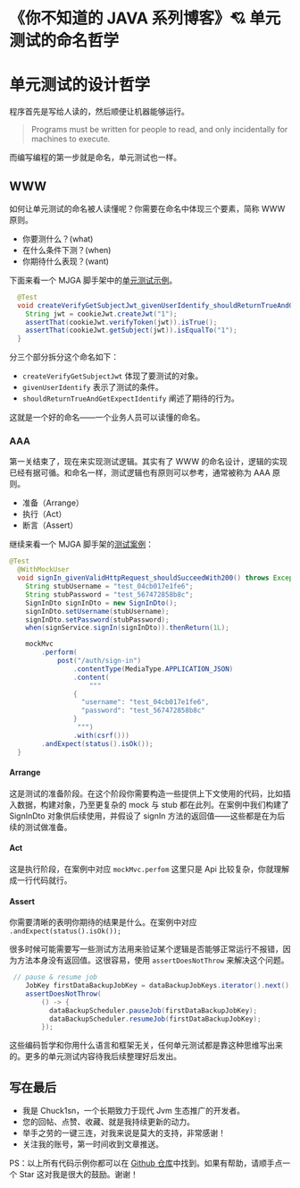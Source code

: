 # 《你不知道的 JAVA 系列博客》💘 单元测试的命名哲学

# 单元测试的设计哲学

程序首先是写给人读的，然后顺便让机器能够运行。

> Programs must be written for people to read, and only incidentally for machines to execute.

而编写编程的第一步就是命名，单元测试也一样。

## WWW

如何让单元测试的命名被人读懂呢？你需要在命名中体现三个要素，简称 WWW 原则。

* 你要测什么？(what)
* 在什么条件下测？(when)
* 你期待什么表现？(want)

下面来看一个 MJGA 脚手架中的[单元测试示例](https://github.com/ccmjga/mjga-scaffold/blob/main/src/test/java/com/mjga/unit/CookieJwtUnitTest.java)。

```java
  @Test
  void createVerifyGetSubjectJwt_givenUserIdentify_shouldReturnTrueAndGetExpectIdentify() {
    String jwt = cookieJwt.createJwt("1");
    assertThat(cookieJwt.verifyToken(jwt)).isTrue();
    assertThat(cookieJwt.getSubject(jwt)).isEqualTo("1");
  }
```

分三个部分拆分这个命名如下：

* `createVerifyGetSubjectJwt` 体现了要测试的对象。
* `givenUserIdentify` 表示了测试的条件。
* `shouldReturnTrueAndGetExpectIdentify` 阐述了期待的行为。

这就是一个好的命名——一个业务人员可以读懂的命名。

### AAA

第一关结束了，现在来实现测试逻辑。其实有了 WWW 的命名设计，逻辑的实现已经有据可循。和命名一样，测试逻辑也有原则可以参考，通常被称为 AAA 原则。

* 准备（Arrange）
* 执行（Act）
* 断言（Assert）

继续来看一个 MJGA 脚手架的[测试案例](https://github.com/ccmjga/mjga-scaffold/blob/main/src/test/java/com/mjga/integration/mvc/SignMvcTest.java)：

```java
@Test
  @WithMockUser
  void signIn_givenValidHttpRequest_shouldSucceedWith200() throws Exception {
    String stubUsername = "test_04cb017e1fe6";
    String stubPassword = "test_567472858b8c";
    SignInDto signInDto = new SignInDto();
    signInDto.setUsername(stubUsername);
    signInDto.setPassword(stubPassword);
    when(signService.signIn(signInDto)).thenReturn(1L);

    mockMvc
        .perform(
            post("/auth/sign-in")
                .contentType(MediaType.APPLICATION_JSON)
                .content(
                    """
                {
                  "username": "test_04cb017e1fe6",
                  "password": "test_567472858b8c"
                }
                 """)
                .with(csrf()))
        .andExpect(status().isOk());
  }
```

#### Arrange

这是测试的准备阶段。在这个阶段你需要构造一些提供上下文使用的代码，比如插入数据，构建对象，乃至更复杂的 mock 与 stub 都在此列。在案例中我们构建了 SignInDto 对象供后续使用，并假设了 signIn 方法的返回值——这些都是在为后续的测试做准备。

#### Act

这是执行阶段，在案例中对应 `mockMvc.perfom` 这里只是 Api 比较复杂，你就理解成一行代码就行。

#### Assert

你需要清晰的表明你期待的结果是什么。在案例中对应 `.andExpect(status().isOk());`

很多时候可能需要写一些测试方法用来验证某个逻辑是否能够正常运行不报错，因为方法本身没有返回值。这很容易，使用 `assertDoesNotThrow` 来解决这个问题。

```java
 // pause & resume job
    JobKey firstDataBackupJobKey = dataBackupJobKeys.iterator().next();
    assertDoesNotThrow(
        () -> {
          dataBackupScheduler.pauseJob(firstDataBackupJobKey);
          dataBackupScheduler.resumeJob(firstDataBackupJobKey);
        });
```

这些编码哲学和你用什么语言和框架无关，任何单元测试都是靠这种思维写出来的。更多的单元测试内容待我后续整理好后发出。

## 写在最后

* 我是 Chuck1sn，一个长期致力于现代 Jvm 生态推广的开发者。
* 您的回帖、点赞、收藏、就是我持续更新的动力。
* 举手之劳的一键三连，对我来说是莫大的支持，非常感谢！
* 关注我的账号，第一时间收到文章推送。

PS：以上所有代码示例你都可以在 [Github 仓库](https://github.com/ccmjga/mjga-scaffold)中找到。如果有帮助，请顺手点一个 Star 这对我是很大的鼓励。谢谢！
